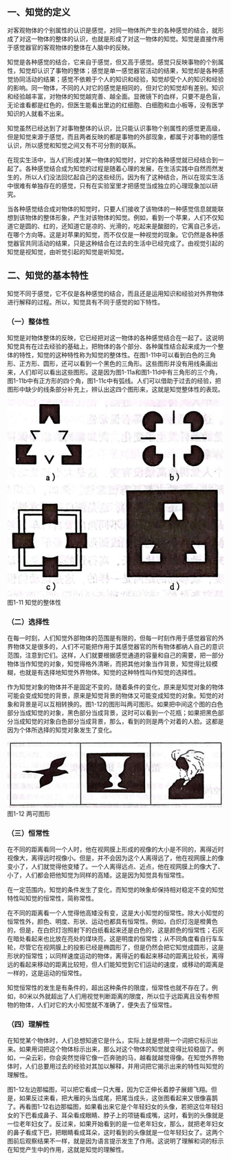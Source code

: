 
## 一、知觉的定义

对客观物体的个别属性的认识是感觉，对同一物体所产生的各种感觉的结合，就形成了对这一物体的整体的认识，也就是形成了对这一物体的知觉。知觉是直接作用于感觉器官的客观物体的整体在人脑中的反映。

知觉是各种感觉的结合，它来自于感觉，但又高于感觉。感觉只反映事物的个别属性，知觉却认识了事物的整体；感觉是单一感觉器官活动的结果，知觉却是各种感觉协同活动的结果；感觉不依赖于个人的知识和经验，知觉却受个人的知识和经验的影响。同一物体，不同的人对它的感觉是相同的，但对它的知觉却有差别。知识和经验越丰富，对物体的知觉越完善、越全面。显微镜下的血样，只要不是色盲，无论谁看都是红色的，但医生能看出里边的红细胞、白细胞和血小板等，没有医学知识的人就看不出来。

知觉虽然已经达到了对事物整体的认识，比只能认识事物个别属性的感觉更高级，但是知觉来源于感觉，而且两者反映的都是事物的外部现象，都属于对事物的感性认识，所以感觉和知觉之间又有不可分割的联系。

在现实生活中，当人们形成对某一物体的知觉时，对它的各种感觉就已经结合到一起了。各种感觉结合成为知觉的过程是随着心理的发展，在生活实践中自然而然发生的，所以人们没法回忆起自己的这些经历。因为有了这种结合，所以在现实生活中很难有单独存在的感觉，只有在实验室里才把感觉当成独立的心理现象加以研究。

当各种感觉结合成对物体的知觉时，只要人们接收了该物体的一种感觉信息就能联想到该物体的整体形象，产生对该物体的知觉。例如，看到一个苹果，人们不仅知道它是圆的、红的，还知道它是凉的、光滑的，吃起来是酸甜的，它离自己多远，在哪个方向等。这是对苹果的知觉，而不仅仅是一种视觉的现象。它仍然是各种感觉器官共同活动的结果，只是这种结合在过去的生活中已经完成了。由视觉引起的知觉是视知觉，由听觉引起的知觉是听知觉。

## 二、知觉的基本特性

知觉不同于感觉，它不仅是各种感觉的结合，而且还是运用知识和经验对外界物体进行解释的过程。所以，知觉具有不同于感觉的如下特性。

### （一）整体性

知觉是对物体整体的反映，它已经把对这一物体的各种感觉结合在一起了。这说明知觉具有在过去经验的基础上，把物体的各个部分、各种属性结合起来成为一个整体的特性，知觉的这种特性称为知觉的整体性。在图1-11中可以看到白色的三角形、正方形、圆形，还可以看到一个黑色的三角形。这些图形并没有用线条画出来，人们却可以看出这些图形。这是因为图1-11a和图1-11d中有三角形的三个角，图1-11b中有正方形的四个角，图1-11c中有弧线。人们可以借助于过去的经验，把图形中缺少的线条部分补充上，辨认出这四个图形来，这就是知觉整体性的表现。

![知觉的整体性](/images/opus/unclassified/theory/1-11.jpg "图1-11 知觉的整体性")<br/>
图1-11 知觉的整体性

### （二）选择性

在每一时刻，人们知觉外部物体的范围是有限的，但每一时刻作用于感觉器官的外界物体又是很多的，人们不可能把作用于其感觉器官的所有物体都纳人自己的意识范围，注意到它们。这样，人们就要根据感觉通道的容量和自己的需要，把一部分物体当作知觉的对象，知觉得格外清晰，而把其他对象当作背景，知觉得比较模糊，也就是有选择地知觉外界物体。知觉的这种特性叫作知觉的选择性。

作为知觉对象的物体并不是固定不变的，随着条件的变化，原来是知觉对象的物体可能会变成知觉的背景，原来是知觉背景的物体又可能变成知觉的对象。知觉的对象和背景是可以互相转换的。图1-12的图形叫两可图形。如果把中间这个图的白色部分当成知觉的对象，黑色部分当成背景，这时可以看到一个花瓶；如果把黑色部分当成知觉的对象白色部分当成背景，那么，看到的则是两个对着的人脸。这都是因为个体所选择的知觉对象发生了变化。

![两可图形](/images/opus/unclassified/theory/1-12.jpg "图1-12 两可图形")<br/>
图1-12 两可图形

### （三）恒常性

在不同的距离看同一个人时，他在视网膜上形成的视像的大小是不同的，离得近时视像大，离得远时视像小。但是，并不会因为这个人离得远了，他在视网膜上的像变小了，人们就觉得他变矮了。一个人离得远点、近点，他在视网膜上的像大了、小了，人们都会把他知觉为同样的高矮。这是因为知觉具有恒常性。

在一定范围内，知觉的条件发生了变化，而知觉的映象却保持相对稳定不变的知觉特性叫知觉的恒常性，简称常性。

在不同的距离看一个人觉得他高矮没有变，这是大小知觉的恒常性。除大小知觉的恒常性外，颜色、明度、形状、运动也都具有恒常性。例如，白炽灯泡是橙黄色的，但是，在白炽灯泡照射下的白纸看起来还是白色的，这是颜色的恒常性；石灰在暗处看起来也比放在亮处的煤块亮，这是明度的恒常性；从不同角度看自行车车轮，尽管它在视网膜上的投影已经是椭圆形了，但是仍然会把它知觉成圆形，这是形状的恒常性；以同样速度运动的物体，离得近的看起来移动的距离比较长，离得远的看起来移动的距离比较短，但人们能知觉到它们运动的速度，或移动的距离是一样的，这是运动的恒常性。

知觉恒常性的发生是有条件的，超出这种条件的限度，恒常性也就不存在了。例如，80米以外就超出了人们用视觉判断距离的限度，所以位于远距离且没有参照物的物体，人们对它的大小知觉就不准确了，便失去了恒常性。

### （四）理解性

在知觉某个物体时，人们总想知道它是什么，实际上就是想用一个词把它标示出来。如果用词把这个物体标示出来，那么对这个物体的知觉就变得比较稳固了。例如，一朵云彩，你会突然觉得它像一匹奔驰的马，越看就越觉得像。在知觉外界物体时，人们总要用过去的经验对其加以解释，并用词把它揭示出来的特性叫知觉的理解性。

图1-12左边那幅图，可以把它看成一只大雁，因为它正伸长着脖子展翅飞翔。但是，如果反过来看，把大雁的头当成尾，把尾当成头，这张图看起来又很像喜鹊了。再看图1-12右边那幅图，如果看出来它是个年轻妇女的头像，若把这位年轻妇女的下巴看成鼻子、耳朵看成眼睛、脖子上的项链看成嘴，这时，看到的头像就是一位老年妇女了。反过来，如果开始看到的是一位老年妇女，那么，就把老年妇女的鼻子看成下巴，把眼睛看成耳朵，这时看到的头像就是一位年轻妇女了。这两个图前后观察结果不一样，就是因为语言提示发生了作用。这说明了理解和词的标示在知觉产生中的作用，这就是知觉的理解性。
